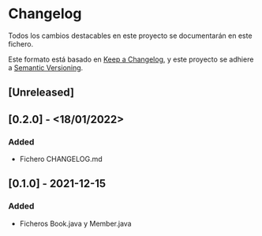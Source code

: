 # Changelog

Todos los cambios destacables en este proyecto se documentarán en este fichero.

Este formato está basado en [Keep a Changelog](https://keepachangelog.com/en/1.0.0/), y este proyecto se adhiere a [Semantic Versioning](https://semver.org/spec/v2.0.0.html).

## [Unreleased]

## [0.2.0] - <18/01/2022>

### Added

- Fichero CHANGELOG.md

## [0.1.0] - 2021-12-15

### Added

- Ficheros Book.java y Member.java
